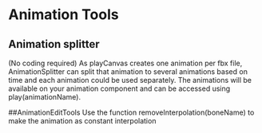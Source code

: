 # Animation Tools
## Animation splitter
(No coding required)
As playCanvas creates one animation per fbx file, AnimationSplitter can split that animation to several animations based on time and each animation could be used separately.
The animations will be available on your animation component and can be accessed using play(animationName).

##AnimationEditTools
Use the function removeInterpolation(boneName) to make the animation as constant interpolation
